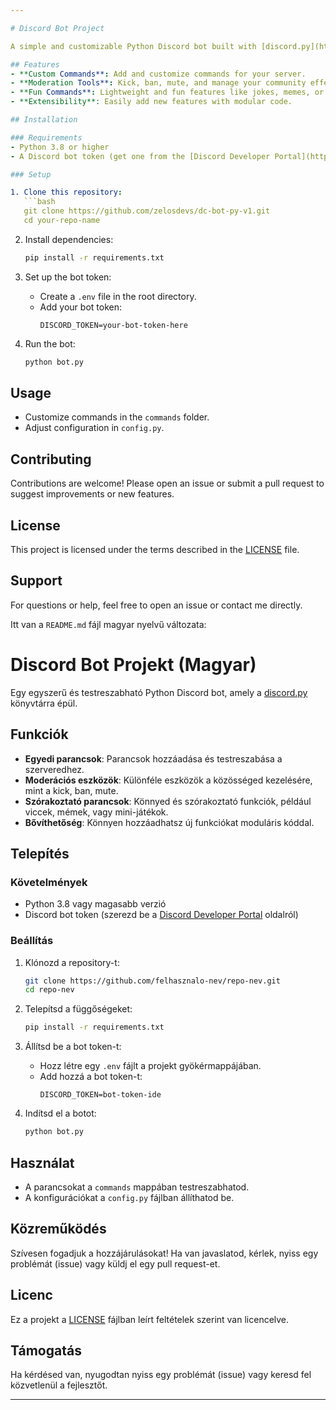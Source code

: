 ```yaml
---

# Discord Bot Project  

A simple and customizable Python Discord bot built with [discord.py](https://discordpy.readthedocs.io/).  

## Features  
- **Custom Commands**: Add and customize commands for your server.  
- **Moderation Tools**: Kick, ban, mute, and manage your community effectively.  
- **Fun Commands**: Lightweight and fun features like jokes, memes, or mini-games.  
- **Extensibility**: Easily add new features with modular code.  

## Installation  

### Requirements  
- Python 3.8 or higher  
- A Discord bot token (get one from the [Discord Developer Portal](https://discord.com/developers/applications))  

### Setup  

1. Clone this repository:  
   ```bash  
   git clone https://github.com/zelosdevs/dc-bot-py-v1.git
   cd your-repo-name  
   ```  

2. Install dependencies:  
   ```bash  
   pip install -r requirements.txt  
   ```  

3. Set up the bot token:  
   - Create a `.env` file in the root directory.  
   - Add your bot token:  
     ```env  
     DISCORD_TOKEN=your-bot-token-here  
     ```  

4. Run the bot:  
   ```bash  
   python bot.py  
   ```  

## Usage  
- Customize commands in the `commands` folder.  
- Adjust configuration in `config.py`.  

## Contributing  
Contributions are welcome! Please open an issue or submit a pull request to suggest improvements or new features.  

## License  
This project is licensed under the terms described in the [LICENSE](LICENSE.md) file.  

## Support  
For questions or help, feel free to open an issue or contact me directly.  


Itt van a `README.md` fájl magyar nyelvű változata:



# Discord Bot Projekt (Magyar)

Egy egyszerű és testreszabható Python Discord bot, amely a [discord.py](https://discordpy.readthedocs.io/) könyvtárra épül.

## Funkciók
- **Egyedi parancsok**: Parancsok hozzáadása és testreszabása a szerveredhez.
- **Moderációs eszközök**: Különféle eszközök a közösséged kezelésére, mint a kick, ban, mute.
- **Szórakoztató parancsok**: Könnyed és szórakoztató funkciók, például viccek, mémek, vagy mini-játékok.
- **Bővíthetőség**: Könnyen hozzáadhatsz új funkciókat moduláris kóddal.

## Telepítés

### Követelmények
- Python 3.8 vagy magasabb verzió
- Discord bot token (szerezd be a [Discord Developer Portal](https://discord.com/developers/applications) oldalról)

### Beállítás

1. Klónozd a repository-t:
   ```bash
   git clone https://github.com/felhasznalo-nev/repo-nev.git
   cd repo-nev
   ```

2. Telepítsd a függőségeket:
   ```bash
   pip install -r requirements.txt
   ```

3. Állítsd be a bot token-t:
   - Hozz létre egy `.env` fájlt a projekt gyökérmappájában.
   - Add hozzá a bot token-t:
     ```env
     DISCORD_TOKEN=bot-token-ide
     ```

4. Indítsd el a botot:
   ```bash
   python bot.py
   ```

## Használat
- A parancsokat a `commands` mappában testreszabhatod.
- A konfigurációkat a `config.py` fájlban állíthatod be.

## Közreműködés
Szívesen fogadjuk a hozzájárulásokat! Ha van javaslatod, kérlek, nyiss egy problémát (issue) vagy küldj el egy pull request-et.

## Licenc
Ez a projekt a [LICENSE](LICENSE.md) fájlban leírt feltételek szerint van licencelve.

## Támogatás
Ha kérdésed van, nyugodtan nyiss egy problémát (issue) vagy keresd fel közvetlenül a fejlesztőt.

---
```

